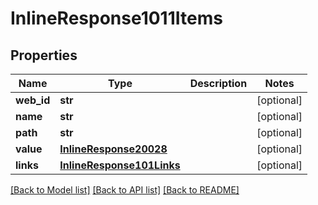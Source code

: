 # InlineResponse1011Items

## Properties
Name | Type | Description | Notes
------------ | ------------- | ------------- | -------------
**web_id** | **str** |  | [optional] 
**name** | **str** |  | [optional] 
**path** | **str** |  | [optional] 
**value** | [**InlineResponse20028**](InlineResponse20028.md) |  | [optional] 
**links** | [**InlineResponse101Links**](InlineResponse101Links.md) |  | [optional] 

[[Back to Model list]](../README.md#documentation-for-models) [[Back to API list]](../README.md#documentation-for-api-endpoints) [[Back to README]](../README.md)


